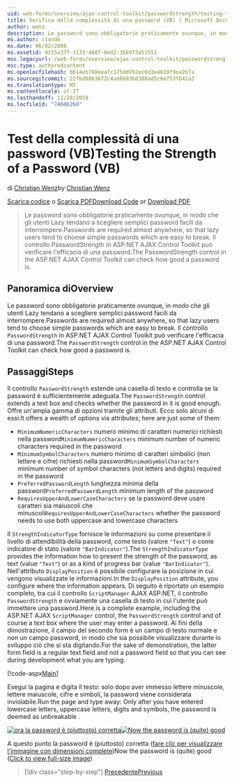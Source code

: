```yaml
---
uid: web-forms/overview/ajax-control-toolkit/passwordstrength/testing-the-strength-of-a-password-vb
title: Verifica della complessità di una password (VB) | Microsoft Docs
author: wenz
description: Le password sono obbligatorie praticamente ovunque, in modo che gli utenti Lazy tendano a scegliere semplici password facili da interrompere. Controllo PasswordStrength in ASP. N...
ms.author: riande
ms.date: 06/02/2008
ms.assetid: 9215a37f-3133-4887-8ed2-3689f3a53551
msc.legacyurl: /web-forms/overview/ajax-control-toolkit/passwordstrength/testing-the-strength-of-a-password-vb
msc.type: authoredcontent
ms.openlocfilehash: b614e1788eeafc175dd792ec6d3e4619f9ea2b7a
ms.sourcegitcommit: 22fbd8863672c4ad6693b8388ad5c8e753fb41a2
ms.translationtype: MT
ms.contentlocale: it-IT
ms.lasthandoff: 11/28/2019
ms.locfileid: "74606268"
---
```

# <a name="testing-the-strength-of-a-password-vb"></a><span data-ttu-id="ced2a-104">Test della complessità di una password (VB)</span><span class="sxs-lookup"><span data-stu-id="ced2a-104">Testing the Strength of a Password (VB)</span></span>

<span data-ttu-id="ced2a-105">di [Christian Wenz](https://github.com/wenz)</span><span class="sxs-lookup"><span data-stu-id="ced2a-105">by [Christian Wenz](https://github.com/wenz)</span></span>

<span data-ttu-id="ced2a-106">[Scarica codice](https://download.microsoft.com/download/9/3/f/93f8daea-bebd-4821-833b-95205389c7d0/PasswordStrength0.vb.zip) o [Scarica PDF](https://download.microsoft.com/download/2/d/c/2dc10e34-6983-41d4-9c08-f78f5387d32b/passwordstrength0VB.pdf)</span><span class="sxs-lookup"><span data-stu-id="ced2a-106">[Download Code](https://download.microsoft.com/download/9/3/f/93f8daea-bebd-4821-833b-95205389c7d0/PasswordStrength0.vb.zip) or [Download PDF](https://download.microsoft.com/download/2/d/c/2dc10e34-6983-41d4-9c08-f78f5387d32b/passwordstrength0VB.pdf)</span></span>

> <span data-ttu-id="ced2a-107">Le password sono obbligatorie praticamente ovunque, in modo che gli utenti Lazy tendano a scegliere semplici password facili da interrompere.</span><span class="sxs-lookup"><span data-stu-id="ced2a-107">Passwords are required almost anywhere, so that lazy users tend to choose simple passwords which are easy to break.</span></span> <span data-ttu-id="ced2a-108">Il controllo PasswordStrength in ASP.NET AJAX Control Toolkit può verificare l'efficacia di una password.</span><span class="sxs-lookup"><span data-stu-id="ced2a-108">The PasswordStrength control in the ASP.NET AJAX Control Toolkit can check how good a password is.</span></span>

## <a name="overview"></a><span data-ttu-id="ced2a-109">Panoramica di</span><span class="sxs-lookup"><span data-stu-id="ced2a-109">Overview</span></span>

<span data-ttu-id="ced2a-110">Le password sono obbligatorie praticamente ovunque, in modo che gli utenti Lazy tendano a scegliere semplici password facili da interrompere.</span><span class="sxs-lookup"><span data-stu-id="ced2a-110">Passwords are required almost anywhere, so that lazy users tend to choose simple passwords which are easy to break.</span></span> <span data-ttu-id="ced2a-111">Il controllo `PasswordStrength` in ASP.NET AJAX Control Toolkit può verificare l'efficacia di una password.</span><span class="sxs-lookup"><span data-stu-id="ced2a-111">The `PasswordStrength` control in the ASP.NET AJAX Control Toolkit can check how good a password is.</span></span>

## <a name="steps"></a><span data-ttu-id="ced2a-112">Passaggi</span><span class="sxs-lookup"><span data-stu-id="ced2a-112">Steps</span></span>

<span data-ttu-id="ced2a-113">Il controllo `PasswordStrength` estende una casella di testo e controlla se la password è sufficientemente adeguata.</span><span class="sxs-lookup"><span data-stu-id="ced2a-113">The `PasswordStrength` control extends a text box and checks whether the password in it is good enough.</span></span> <span data-ttu-id="ced2a-114">Offre un'ampia gamma di opzioni tramite gli attributi. Ecco solo alcuni di essi:</span><span class="sxs-lookup"><span data-stu-id="ced2a-114">It offers a wealth of options via attributes; here are just some of them:</span></span>

- <span data-ttu-id="ced2a-115">`MinimumNumericCharacters` numero minimo di caratteri numerici richiesti nella password</span><span class="sxs-lookup"><span data-stu-id="ced2a-115">`MinimumNumericCharacters` minimum number of numeric characters required in the password</span></span>
- <span data-ttu-id="ced2a-116">`MinimumSymbolCharacters` numero minimo di caratteri simbolici (non lettere e cifre) richiesti nella password</span><span class="sxs-lookup"><span data-stu-id="ced2a-116">`MinimumSymbolCharacters` minimum number of symbol characters (not letters and digits) required in the password</span></span>
- <span data-ttu-id="ced2a-117">`PreferredPasswordLength` lunghezza minima della password</span><span class="sxs-lookup"><span data-stu-id="ced2a-117">`PreferredPasswordLength` minimum length of the password</span></span>
- <span data-ttu-id="ced2a-118">`RequiresUpperAndLowerCaseCharacters` se la password deve usare caratteri sia maiuscoli che minuscoli</span><span class="sxs-lookup"><span data-stu-id="ced2a-118">`RequiresUpperAndLowerCaseCharacters` whether the password needs to use both uppercase and lowercase characters</span></span>

<span data-ttu-id="ced2a-119">Il `StrengthIndicatorType` fornisce le informazioni su come presentare il livello di attendibilità della password, come testo (valore `"Text"`) o come indicatore di stato (valore `"BarIndicator"`).</span><span class="sxs-lookup"><span data-stu-id="ced2a-119">The `StrengthIndicatorType` provides the information how to present the strength of the password, as text (value `"Text"`) or as a kind of progress bar (value `"BarIndicator"`).</span></span> <span data-ttu-id="ced2a-120">Nell'attributo `DisplayPosition` è possibile configurare la posizione in cui vengono visualizzate le informazioni.</span><span class="sxs-lookup"><span data-stu-id="ced2a-120">In the `DisplayPosition` attribute, you configure where the information appears.</span></span> <span data-ttu-id="ced2a-121">Di seguito è riportato un esempio completo, tra cui il controllo `ScriptManager` AJAX ASP.NET, il controllo `PasswordStrength` e ovviamente una casella di testo in cui l'utente può immettere una password.</span><span class="sxs-lookup"><span data-stu-id="ced2a-121">Here is a complete example, including the ASP.NET AJAX `ScriptManager` control, the `PasswordStrength` control and of course a text box where the user may enter a password.</span></span> <span data-ttu-id="ced2a-122">Ai fini della dimostrazione, il campo del secondo form è un campo di testo normale e non un campo password, in modo che sia possibile visualizzare durante lo sviluppo ciò che si sta digitando.</span><span class="sxs-lookup"><span data-stu-id="ced2a-122">For the sake of demonstration, the latter form field is a regular text field and not a password field so that you can see during development what you are typing.</span></span>

[!code-aspx[Main](testing-the-strength-of-a-password-vb/samples/sample1.aspx)]

<span data-ttu-id="ced2a-123">Esegui la pagina e digita il testo: solo dopo aver immesso lettere minuscole, lettere maiuscole, cifre e simboli, la password viene considerata inviolabile.</span><span class="sxs-lookup"><span data-stu-id="ced2a-123">Run the page and type away: Only after you have entered lowercase letters, uppercase letters, digits and symbols, the password is deemed as unbreakable .</span></span>

<span data-ttu-id="ced2a-124">[![ora la password è (piuttosto) corretta](testing-the-strength-of-a-password-vb/_static/image2.png)](testing-the-strength-of-a-password-vb/_static/image1.png)</span><span class="sxs-lookup"><span data-stu-id="ced2a-124">[![Now the password is (quite) good](testing-the-strength-of-a-password-vb/_static/image2.png)](testing-the-strength-of-a-password-vb/_static/image1.png)</span></span>

<span data-ttu-id="ced2a-125">A questo punto la password è (piuttosto) corretta ([fare clic per visualizzare l'immagine con dimensioni complete](testing-the-strength-of-a-password-vb/_static/image3.png))</span><span class="sxs-lookup"><span data-stu-id="ced2a-125">Now the password is (quite) good ([Click to view full-size image](testing-the-strength-of-a-password-vb/_static/image3.png))</span></span>

> [!div class="step-by-step"]
> [<span data-ttu-id="ced2a-126">Precedente</span><span class="sxs-lookup"><span data-stu-id="ced2a-126">Previous</span></span>](testing-the-strength-of-a-password-cs.md)
